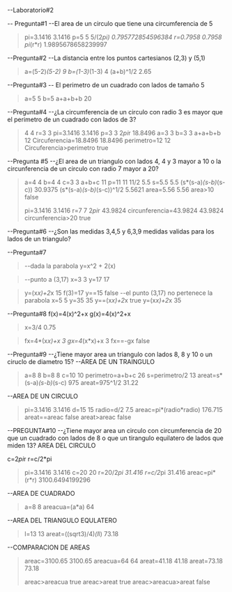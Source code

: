 
--Laboratorio#2

-- Pregunta#1
--El area de un circulo que tiene una circumferencia de 5
> pi=3.1416
3.1416
> p=5
5
> 5/(2*pi)
0.795772854596384
> r=0.7958
0.7958
> pi*(r*r)
1.9895678658239997

--Pregunta#2
--La distancia entre los puntos cartesianos (2,3) y (5,1)
> a=(5-2)*(5-2)
9
> b=(1-3)*(1-3)
4
> (a+b)^1/2
2.65

--Pregunta#3
-- El perimetro de un cuadrado con lados de tamaño 5
> a=5
5
> b=5
> a+a+b+b
20
>

--Pregunta#4
--¿La circumferencia de un circulo con radio 3 es mayor que el perimetro de un cuadrado con lados de 3?
> 4
4
> r=3
3
> pi=3.1416
3.1416
> p=3
3
> 2*pi*r
18.8496
> a=3
3
> b=3
3
> a+a+b+b
12
> Circuferencia=18.8496
18.8496
> perimetro=12
12
> Circuferencia>perimetro
true

--Pregunta #5
--¿El area de un triangulo con lados 4, 4 y 3 mayor a 10 o la circunferencia de un circulo con radio 7 mayor a 20?
> a=4
4
> b=4
4
> c=3
3
> a+b+c
11
> p=11
11
> 11/2
5.5
> s=5.5
5.5
> (s*(s-a)*(s-b)*(s-c))
30.9375
> (s*(s-a)*(s-b)*(s-c))^1/2
5.5621
> area=5.56
5.56
> area>10
false
>
> pi=3.1416
3.1416
> r=7
7
> 2*pi*r
43.9824
> circunferencia=43.9824
43.9824
> circunferencia>20
true
>

--Pregunta#6
--¿Son las medidas 3,4,5 y 6,3,9 medidas validas para los lados de un triangulo?



--Pregunta#7
> --dada la parabola y=x^2 + 2(x)

> --punto a (3,17)
> x=3
3
> y=17
17

> y=(x*x)+2*x
15
f(3)=17
y==15
false
--el punto (3,17) no pertenece  la parabola
> x=5
5
> y=35
35
> y==(x*x)+2*x
true
> y=(x*x)+2*x
35

--Pregunta#8
f(x)=4(x)^2+x
g(x)=4(x)^2+x

> x=3/4
0.75

> fx=4*(x*x)+x
3
> gx=4*(x*x)+x
3
> fx==-gx
false

--Pregunta#9
--¿Tiene mayor area un triangulo con lados 8, 8 y 10 o un ciruclo de diametro 15?
--AREA DE UN TRAINGULO

> a=8
8
> b=8
8
> c=10
10
> perimetro=a+b+c
26
> s=perimetro/2
13
> areat=s*(s-a)*(s-b)*(s-c)
975
> areat=975^1/2
31.22

--AREA DE UN CIRCULO

> pi=3.1416
3.1416
> d=15
15
> radio=d/2
7.5
> areac=pi*(radio*radio)
176.715
> areat==areac
false
> areat>areac
false

--PREGUNTA#10
--¿Tiene mayor area un circulo con circumferencia de 20 que un cuadrado con lados de 8 o que un tirangulo equilatero de lados que miden 13?
AREA DEL CIRCULO

c=2*pi*r
r=c/2*pi

> pi=3.1416
3.1416
> c=20
20
> r=20/2*pi
31.416
> r=c/2*pi
31.416
> areac=pi*(r*r)
3100.6494199296

--AREA DE CUADRADO


> a=8
8
> areacua=(a*a)
64


--AREA DEL TRIANGULO EQULATERO
> l=13
13
> areat=((sqrt3)/4)*(l*l)
>73.18
>

--COMPARACION DE AREAS

> areac=3100.65
3100.65
> areacua=64
64
> areat=41.18
41.18
> areat=73.18
73.18
>
> areac>areacua
true
> areac>areat
true
> areac>areacua>areat
false
